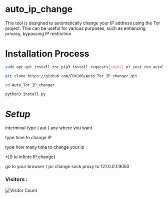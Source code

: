 # auto_ip_change
This tool is designed to automatically change your IP address using the Tor project. This can be useful for various purposes, such as enhancing privacy, bypassing IP restriction

# Installation Process 

```bash
sudo apt-get install tor pip3 install requests[socks] or just run autoTor it will install everything

git clone https://github.com/FDX100/Auto_Tor_IP_changer.git

cd Auto_Tor_IP_changer
```
```Python
python3 install.py
```

# *Setup*
interminal type ( aut ) any where you want

type time to change IP

type how many time to change your ip

*[0 to infinte IP change]

 go to your browser / pc change sock proxy to 127.0.0.1:9050




### Visitors :

![Visitor Count](https://profile-counter.glitch.me/Arxuishere/count.svg)
